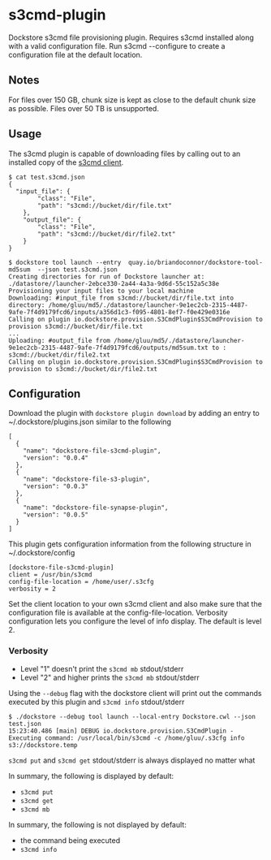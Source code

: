 # s3cmd-plugin
Dockstore s3cmd file provisioning plugin.  Requires s3cmd installed along with a valid configuration file.
Run s3cmd --configure to create a configuration file at the default location.

## Notes
For files over 150 GB, chunk size is kept as close to the default chunk size as possible.  Files over 50 TB is unsupported.

## Usage

The s3cmd plugin is capable of downloading files by calling out to an installed copy of the [s3cmd client](http://s3tools.org/s3cmd).

```
$ cat test.s3cmd.json
{
  "input_file": {
        "class": "File",
        "path": "s3cmd://bucket/dir/file.txt"
    },
    "output_file": {
        "class": "File",
        "path": "s3cmd://bucket/dir/file2.txt"
    }
}

$ dockstore tool launch --entry  quay.io/briandoconnor/dockstore-tool-md5sum  --json test.s3cmd.json
Creating directories for run of Dockstore launcher at: ./datastore//launcher-2ebce330-2a44-4a3a-9d6d-55c152a5c38e
Provisioning your input files to your local machine
Downloading: #input_file from s3cmd://bucket/dir/file.txt into directory: /home/gluu/md5/./datastore/launcher-9e1ec2cb-2315-4487-9afe-7f4d9179fcd6/inputs/a356d1c3-f095-4801-8ef7-f0e429e0316e
Calling on plugin io.dockstore.provision.S3CmdPlugin$S3CmdProvision to provision s3cmd://bucket/dir/file.txt
...
Uploading: #output_file from /home/gluu/md5/./datastore/launcher-9e1ec2cb-2315-4487-9afe-7f4d9179fcd6/outputs/md5sum.txt to : s3cmd://bucket/dir/file2.txt
Calling on plugin io.dockstore.provision.S3CmdPlugin$S3CmdProvision to provision to s3cmd://bucket/dir/file2.txt
```


## Configuration

Download the plugin with `dockstore plugin download` by adding an entry to ~/.dockstore/plugins.json similar to the following
```
[
  {
    "name": "dockstore-file-s3cmd-plugin",
    "version": "0.0.4"
  },
  {
    "name": "dockstore-file-s3-plugin",
    "version": "0.0.3"
  },
  {
    "name": "dockstore-file-synapse-plugin",
    "version": "0.0.5"
  }
]
```

This plugin gets configuration information from the following structure in ~/.dockstore/config

```
[dockstore-file-s3cmd-plugin]
client = /usr/bin/s3cmd
config-file-location = /home/user/.s3cfg
verbosity = 2
```

Set the client location to your own s3cmd client and also make sure that the configuration file is available at the config-file-location.
Verbosity configuration lets you configure the level of info display.  The default is level 2.

### Verbosity
- Level "1" doesn't print the `s3cmd mb` stdout/stderr
- Level "2" and higher prints the `s3cmd mb` stdout/stderr

Using the `--debug` flag with the dockstore client will print out the commands executed by this plugin and `s3cmd info` stdout/stderr
```
$ ./dockstore --debug tool launch --local-entry Dockstore.cwl --json test.json
15:23:40.486 [main] DEBUG io.dockstore.provision.S3CmdPlugin - Executing command: /usr/local/bin/s3cmd -c /home/gluu/.s3cfg info s3://dockstore.temp
```
`s3cmd put` and `s3cmd get` stdout/stderr is always displayed no matter what

In summary, the following is displayed by default:
- `s3cmd put`
- `s3cmd get`
- `s3cmd mb`

In summary, the following is not displayed by default:
- the command being executed
- `s3cmd info`
